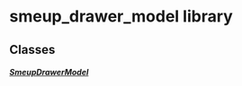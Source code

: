 


# smeup_drawer_model library











## Classes

##### [SmeupDrawerModel](../smeup_models_widgets_smeup_drawer_model/SmeupDrawerModel-class.md)



 















